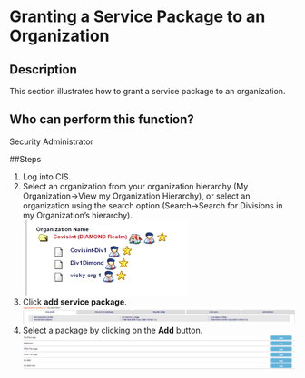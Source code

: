 # Granting a Service Package to an Organization

## Description
This section illustrates how to grant a service package to an organization.

## Who can perform this function?
Security Administrator

##Steps
1. Log into CIS.
2. Select an organization from your organization hierarchy (My Organization->View my Organization Hierarchy), or select an organization using the search option (Search->Search for Divisions in my Organization’s hierarchy).   
![](gspo-2.png)
3. Click **add service package**.
![](gspo-3.png)
4. Select a package by clicking on the **Add** button.
![](gspo-4.png)